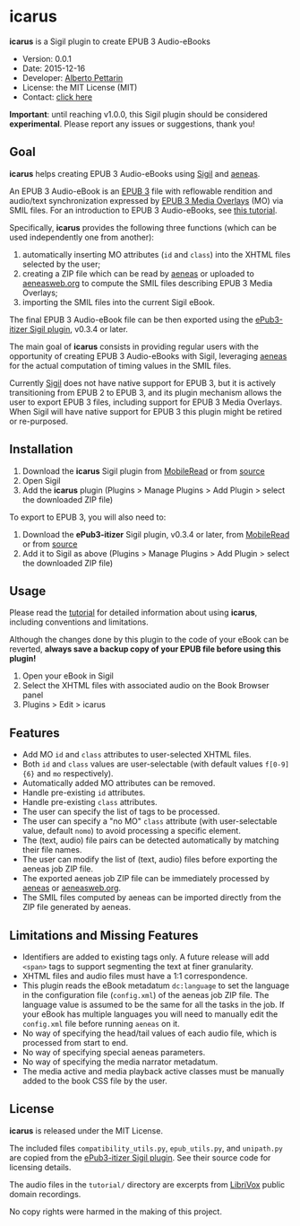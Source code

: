 # icarus

**icarus** is a Sigil plugin to create EPUB 3 Audio-eBooks

* Version: 0.0.1
* Date: 2015-12-16
* Developer: [Alberto Pettarin](http://www.albertopettarin.it/)
* License: the MIT License (MIT)
* Contact: [click here](http://www.albertopettarin.it/contact.html)

**Important**:
until reaching v1.0.0,
this Sigil plugin should be considered **experimental**.
Please report any issues or suggestions, thank you!


## Goal

**icarus** helps creating EPUB 3 Audio-eBooks
using [Sigil](http://sigil-ebook.com/) and [aeneas](http://www.readbeyond.it/aeneas/).

An EPUB 3 Audio-eBook is an [EPUB 3](http://idpf.org/epub/301) file with reflowable rendition
and audio/text synchronization expressed by
[EPUB 3 Media Overlays](http://www.idpf.org/epub/301/spec/epub-mediaoverlays.html)
(MO) via SMIL files.
For an introduction to EPUB 3 Audio-eBooks, see
[this tutorial](http://www.albertopettarin.it/blog/2014/08/02/how-to-create-epub-3-read-aloud-ebooks.html).

Specifically, **icarus** provides the following three functions (which can be used independently one from another):

1. automatically inserting MO attributes (`id` and `class`) into the XHTML files selected by the user;
1. creating a ZIP file which can be read by [aeneas](http://www.readbeyond.it/aeneas/) or uploaded to [aeneasweb.org](http://aeneasweb.org/) to compute the SMIL files describing EPUB 3 Media Overlays;
1. importing the SMIL files into the current Sigil eBook.

The final EPUB 3 Audio-eBook file can be then exported using the
[ePub3-itizer Sigil plugin](http://www.mobileread.com/forums/showthread.php?t=250566),
v0.3.4 or later.

The main goal of **icarus** consists in providing regular users
with the opportunity of creating EPUB 3 Audio-eBooks with Sigil,
leveraging [aeneas](http://www.readbeyond.it/aeneas/)
for the actual computation of timing values in the SMIL files.

Currently [Sigil](http://sigil-ebook.com/) does not have native support for EPUB 3,
but it is actively transitioning from EPUB 2 to EPUB 3,
and its plugin mechanism allows the user to export EPUB 3 files,
including support for EPUB 3 Media Overlays.
When Sigil will have native support for EPUB 3
this plugin might be retired or re-purposed.


## Installation

1. Download the **icarus** Sigil plugin from [MobileRead](http://www.mobileread.com/forums/showthread.php?t=268702) or from [source](https://github.com/pettarin/icarus/)
1. Open Sigil
1. Add the **icarus** plugin (Plugins > Manage Plugins > Add Plugin > select the downloaded ZIP file)

To export to EPUB 3, you will also need to:

1. Download the **ePub3-itizer** Sigil plugin, v0.3.4 or later, from [MobileRead](http://www.mobileread.com/forums/showthread.php?t=250566) or from [source](https://github.com/kevinhendricks/ePub3-itizer)
1. Add it to Sigil as above (Plugins > Manage Plugins > Add Plugin > select the downloaded ZIP file)


## Usage

Please read the [tutorial](tutorial/index.md) for detailed information about using **icarus**,
including conventions and limitations.

Although the changes done by this plugin to the code of your eBook can be reverted,
**always save a backup copy of your EPUB file before using this plugin!**

1. Open your eBook in Sigil
1. Select the XHTML files with associated audio on the Book Browser panel
1. Plugins > Edit > icarus


## Features

* Add MO `id` and `class` attributes to user-selected XHTML files.
* Both `id` and `class` values are user-selectable (with default values `f[0-9]{6}` and `mo` respectively).
* Automatically added MO attributes can be removed.
* Handle pre-existing `id` attributes.
* Handle pre-existing `class` attributes.
* The user can specify the list of tags to be processed.
* The user can specify a "no MO" `class` attribute (with user-selectable value, default `nomo`) to avoid processing a specific element.
* The (text, audio) file pairs can be detected automatically by matching their file names.
* The user can modify the list of (text, audio) files before exporting the aeneas job ZIP file.
* The exported aeneas job ZIP file can be immediately processed by [aeneas](http://www.readbeyond.it/aeneas/) or [aeneasweb.org](http://aeneasweb.org/).
* The SMIL files computed by aeneas can be imported directly from the ZIP file generated by aeneas.


## Limitations and Missing Features

* Identifiers are added to existing tags only. A future release will add `<span>` tags to support segmenting the text at finer granularity.
* XHTML files and audio files must have a 1:1 correspondence.
* This plugin reads the eBook metadatum `dc:language` to set the language in the configuration file (`config.xml`) of the aeneas job ZIP file. The language value is assumed to be the same for all the tasks in the job. If your eBook has multiple languages you will need to manually edit the `config.xml` file before running `aeneas` on it.
* No way of specifying the head/tail values of each audio file, which is processed from start to end.
* No way of specifying special aeneas parameters.
* No way of specifying the media narrator metadatum.
* The media active and media playback active classes must be manually added to the book CSS file by the user.


## License

**icarus** is released under the MIT License.

The included files `compatibility_utils.py`, `epub_utils.py`, and `unipath.py`
are copied from the [ePub3-itizer Sigil plugin](https://github.com/kevinhendricks/ePub3-itizer).
See their source code for licensing details.

The audio files in the `tutorial/` directory are excerpts
from [LibriVox](https://librivox.org/) public domain recordings.

No copy rights were harmed in the making of this project.



